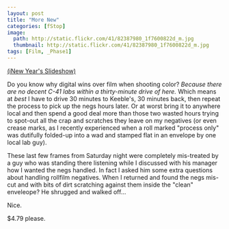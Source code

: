 ```yaml
---
layout: post
title: "More New"
categories: [fStop]
image:
  path: http://static.flickr.com/41/82387980_1f7600822d_m.jpg
  thumbnail: http://static.flickr.com/41/82387980_1f7600822d_m.jpg
tags: [Film, _Phase1]
---
```

<a href="http://flickr.com/photos/bjorke/sets/1738718/show/">(iNew Year's Slideshow)</a>

Do you know why digital wins over film when shooting color? <i>Because there are no decent C-41 labs within a thirty-minute drive of here.</i> Which means at <i>best</i> I have to drive 30 minutes to Keeble's, 30 minutes back, then repeat the process to pick up the negs hours later. Or at worst bring it to anywhere local and then spend a good deal more than those two wasted hours trying to spot-out all the crap and scratches they leave on my negatives (or even crease marks, as I recently experienced when a roll marked "process only" was dutifully folded-up into a wad and stamped flat in an envelope by one local lab guy).

These last few frames from Saturday night were completely mis-treated by a guy who was standing there listening while I discussed with his manager how I wanted the negs handled. In fact I asked him some extra questions about handling rollfilm negatives. When I returned and found the negs mis-cut and with bits of dirt scratching against them inside the "clean" enveleope? He shrugged and walked off...

Nice.

$4.79 please.
